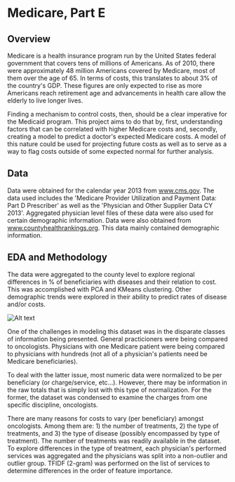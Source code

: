 # Medicare, Part E

## Overview
Medicare is a health insurance program run by the United States federal government that covers tens of millions of Americans. As of 2010, there were approximately 48 million Americans covered by Medicare, most of them over the age of 65. In terms of costs, this translates to about 3% of the country's GDP. These figures are only expected to rise as more Americans reach retirement age and advancements in health care allow the elderly to live longer lives. 

Finding a mechanism to control costs, then, should be a clear imperative for the Medicaid program. This project aims to do that by, first, understanding factors that can be correlated with higher Medicare costs and, secondly, creating a model to predict a  doctor's expected Medicare costs. A model of this nature could be used for projecting future costs as well as to serve as a way to flag costs outside of some expected normal for further analysis.

## Data
Data were obtained for the calendar year 2013 from www.cms.gov. The data used includes the 'Medicare Provider Utilization and Payment Data: Part D Prescriber' as well as the 'Physician and Other Supplier Data CY 2013'. Aggregated physician level files of these data were also used for certain demographic information. Data were also obtained from www.countyhealthrankings.org. This data mainly contained demographic information. 

## EDA and Methodology
The data were aggregated to the county level to explore regional differences in % of beneficiaries with diseases and their relation to cost. This was accomplished with PCA and KMeans clustering. Other demographic trends were explored in their ability to predict rates of disease and/or costs. 

![Alt text](https://github.com/d-tang/medicare-project/blob/county_eda/images/county03.png)

One of the challenges in modeling this dataset was in the disparate classes of information being presented. General practicioners were being compared to oncologists. Physicians with one Medicare patient were being compared to physicians with hundreds (not all of a physician's patients need be Medicare beneficiaries). 

To deal with the latter issue, most numeric data were normalized to be per beneficiary (or charge/service, etc...). However, there may be information in the raw totals that is simply lost with this type of normalization. For the former, the dataset was condensed to examine the charges from one specific discipline, oncologists. 

There are many reasons for costs to vary (per beneficiary) amongst oncologists. Among them are: 1) the number of treatments, 2) the type of treatments, and 3) the type of disease (possibly encompassed by type of treatment). The number of treatments was readily available in the dataset. To explore differences in the type of treatment, each physician's performed services was aggregated and the physicians was split into a non-outlier and outlier group. TFIDF (2-gram) was performed on the list of services to determine differences in the order of feature importance. 

